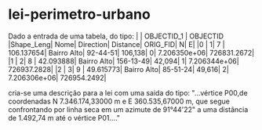 # lei-perimetro-urbano
Dado a entrada de uma tabela, do tipo:
|    | OBJECTID_1 | OBJECTID  |Shape_Leng|         Nome|  Direction| Distance|  ORIG_FID|             N|            E|
|0   |           1|         7 | 106.137654|  Bairro Alto|   92-44-51|  106,138|         0|  7.206350e+06|  726831.2672|
|1   |           2|         8 | 42.093888|  Bairro Alto|  156-13-49|   42,094|         1|  7.206344e+06|  726937.2828|
|2   |           3|         9 | 49.615773|  Bairro Alto|   85-51-24|   49,616|         2|  7.206306e+06|  726954.2492|


cria-se uma descrição para a lei com uma saida do tipo: 
"...vértice P00,de coordenadas N 7.346.174,33000 m e E 360.535,67000 m, que segue confrontando por linha seca em um azimute de 91°44'22" a uma distância de 1.492,74 m até o vértice P01...."
